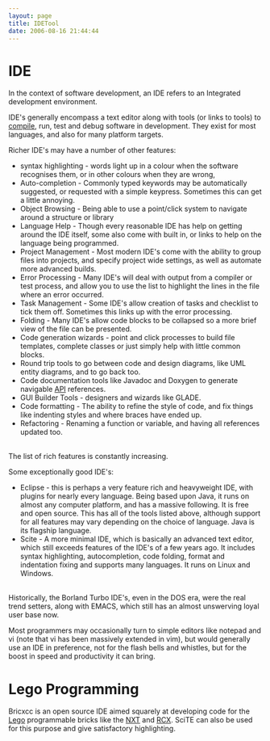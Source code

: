 ```yaml
---
layout: page
title: IDETool
date: 2006-08-16 21:44:44
---
```

<h1 id="IDE">IDE</h1>
<p>In the context of software development, an IDE refers to an Integrated development environment.
</p>
<p>IDE's generally encompass a text editor along with tools (or links to tools) to <a class="wiki" href="/wiki/compile.html" title="To convert source code to executable code">compile</a>, run, test and debug software in development. They exist for most languages, and also for many platform targets.
</p>
<p>Richer IDE's may have a number of other features:
</p>
<ul><li> syntax highlighting - words light up in a colour when the software recognises them, or in other colours when they are wrong,
</li><li> Auto-completion - Commonly typed keywords may be automatically suggested, or requested with a simple keypress. Sometimes this can get a little annoying.
</li><li> Object Browsing - Being able to use a point/click system to navigate around a structure or library
</li><li> Language Help - Though every reasonable IDE has help on getting around the IDE itself, some also come with built in, or links to help on the language being programmed.
</li><li> Project Management - Most modern IDE's come with the ability to group files into projects, and specify project wide settings, as well as automate more advanced builds.
</li><li> Error Processing - Many IDE's will deal with output from a compiler or test process, and allow you to use the list to highlight the lines in the file where an error occurred.
</li><li> Task Management - Some IDE's allow creation of tasks and checklist to tick them off. Sometimes this links up with the error processing.
</li><li> Folding - Many IDE's allow code blocks to be collapsed so a more brief view of the file can be presented.
</li><li> Code generation wizards - point and click processes to build file templates, complete classes or just simply help with little common blocks.
</li><li> Round trip tools to go between code and design diagrams, like UML entity diagrams, and to go back too.
</li><li> Code documentation tools like Javadoc and Doxygen to generate navigable <a class="wiki" href="/wiki/api.html" title="Acronym: Application Programming Interface">API</a> references.
</li><li> GUI Builder Tools - designers and wizards like GLADE.
</li><li> Code formatting - The ability to refine the style of code, and fix things like indenting styles and where braces have ended up.
</li><li> Refactoring - Renaming a function or variable, and having all references updated too.
</li></ul><p>
<br/>The list of rich features is constantly increasing.
</p>
<p>Some exceptionally good IDE's:
</p>
<ul><li> Eclipse - this is perhaps a very feature rich and heavyweight IDE, with plugins for nearly every language. Being based upon Java, it runs on almost any computer platform, and has a massive following. It is free and open source. This has all of the tools listed above, although support for all features may vary depending on the choice of language. Java is its flagship language.
</li><li> Scite - A more minimal IDE, which is basically an advanced text editor, which still exceeds features of the IDE's of a few years ago. It includes syntax highlighting, autocompletion, code folding, format and indentation fixing and supports many languages. It runs on Linux and Windows.
</li></ul><p>
<br/>Historically, the Borland Turbo IDE's, even in the DOS era, were the real trend setters, along with EMACS, which still has an almost unswerving loyal user base now.
</p>
<p>Most programmers may occasionally turn to simple editors like notepad and vi (note that vi has been massively extended in vim), but would generally use an IDE in preference, not for the flash bells and whistles, but for the boost in speed and productivity it can bring.
</p>
<h1 id="Lego_Programming">Lego Programming</h1>
<p>Bricxcc is an open source IDE aimed squarely at developing code for the <a class="wiki" href="/wiki/lego.html" title="The best known construction toy">Lego</a> programmable bricks like the <a class="wiki" href="/wiki/nxt.html" title="Legos NeXT generation robotics kit">NXT</a> and <a class="wiki" href="/wiki/rcx.html" title="The Lego Robot Command Explorer">RCX</a>. SciTE can also be used for this purpose and give satisfactory highlighting.
</p>
